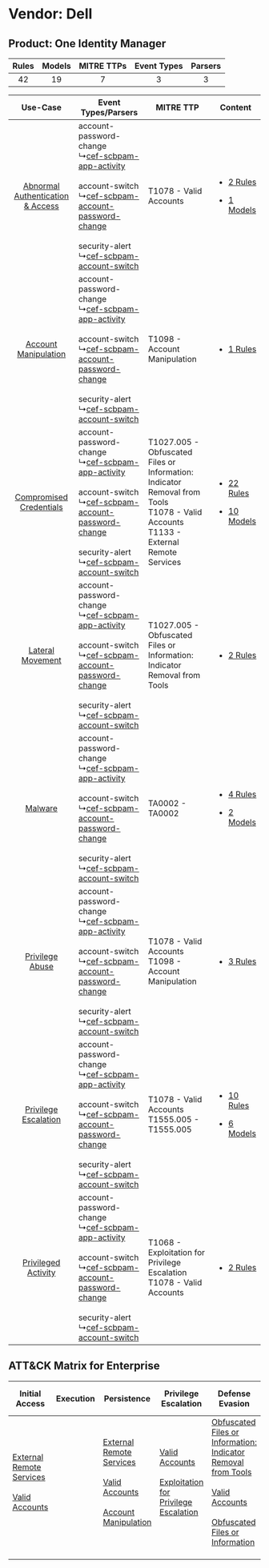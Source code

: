 Vendor: Dell
============
Product: One Identity Manager
-----------------------------
| Rules | Models | MITRE TTPs | Event Types | Parsers |
|:-----:|:------:|:----------:|:-----------:|:-------:|
|  42   |   19   |     7      |      3      |    3    |

|    Use-Case    | Event Types/Parsers    | MITRE TTP    | Content    |
|:----:| ---- | ---- | ---- |
| [Abnormal Authentication & Access](../../../UseCases/uc_abnormal_authentication_&_access.md) |  account-password-change<br> ↳[cef-scbpam-app-activity](Ps/pC_cefscbpamappactivity.md)<br><br> account-switch<br> ↳[cef-scbpam-account-password-change](Ps/pC_cefscbpamaccountpasswordchange.md)<br><br> security-alert<br> ↳[cef-scbpam-account-switch](Ps/pC_cefscbpamaccountswitch.md)<br> | T1078 - Valid Accounts<br>    | [<ul><li>2 Rules</li></ul><ul><li>1 Models</li></ul>](RM/r_m_dell_one_identity_manager_Abnormal_Authentication_&_Access.md) |
|    [Account Manipulation](../../../UseCases/uc_account_manipulation.md)    |  account-password-change<br> ↳[cef-scbpam-app-activity](Ps/pC_cefscbpamappactivity.md)<br><br> account-switch<br> ↳[cef-scbpam-account-password-change](Ps/pC_cefscbpamaccountpasswordchange.md)<br><br> security-alert<br> ↳[cef-scbpam-account-switch](Ps/pC_cefscbpamaccountswitch.md)<br> | T1098 - Account Manipulation<br>    | [<ul><li>1 Rules</li></ul>](RM/r_m_dell_one_identity_manager_Account_Manipulation.md)    |
|          [Compromised Credentials](../../../UseCases/uc_compromised_credentials.md)          |  account-password-change<br> ↳[cef-scbpam-app-activity](Ps/pC_cefscbpamappactivity.md)<br><br> account-switch<br> ↳[cef-scbpam-account-password-change](Ps/pC_cefscbpamaccountpasswordchange.md)<br><br> security-alert<br> ↳[cef-scbpam-account-switch](Ps/pC_cefscbpamaccountswitch.md)<br> | T1027.005 - Obfuscated Files or Information: Indicator Removal from Tools<br>T1078 - Valid Accounts<br>T1133 - External Remote Services<br> | [<ul><li>22 Rules</li></ul><ul><li>10 Models</li></ul>](RM/r_m_dell_one_identity_manager_Compromised_Credentials.md)        |
|    [Lateral Movement](../../../UseCases/uc_lateral_movement.md)    |  account-password-change<br> ↳[cef-scbpam-app-activity](Ps/pC_cefscbpamappactivity.md)<br><br> account-switch<br> ↳[cef-scbpam-account-password-change](Ps/pC_cefscbpamaccountpasswordchange.md)<br><br> security-alert<br> ↳[cef-scbpam-account-switch](Ps/pC_cefscbpamaccountswitch.md)<br> | T1027.005 - Obfuscated Files or Information: Indicator Removal from Tools<br>    | [<ul><li>2 Rules</li></ul>](RM/r_m_dell_one_identity_manager_Lateral_Movement.md)    |
|    [Malware](../../../UseCases/uc_malware.md)    |  account-password-change<br> ↳[cef-scbpam-app-activity](Ps/pC_cefscbpamappactivity.md)<br><br> account-switch<br> ↳[cef-scbpam-account-password-change](Ps/pC_cefscbpamaccountpasswordchange.md)<br><br> security-alert<br> ↳[cef-scbpam-account-switch](Ps/pC_cefscbpamaccountswitch.md)<br> | TA0002 - TA0002<br>    | [<ul><li>4 Rules</li></ul><ul><li>2 Models</li></ul>](RM/r_m_dell_one_identity_manager_Malware.md)    |
|    [Privilege Abuse](../../../UseCases/uc_privilege_abuse.md)    |  account-password-change<br> ↳[cef-scbpam-app-activity](Ps/pC_cefscbpamappactivity.md)<br><br> account-switch<br> ↳[cef-scbpam-account-password-change](Ps/pC_cefscbpamaccountpasswordchange.md)<br><br> security-alert<br> ↳[cef-scbpam-account-switch](Ps/pC_cefscbpamaccountswitch.md)<br> | T1078 - Valid Accounts<br>T1098 - Account Manipulation<br>    | [<ul><li>3 Rules</li></ul>](RM/r_m_dell_one_identity_manager_Privilege_Abuse.md)    |
|    [Privilege Escalation](../../../UseCases/uc_privilege_escalation.md)    |  account-password-change<br> ↳[cef-scbpam-app-activity](Ps/pC_cefscbpamappactivity.md)<br><br> account-switch<br> ↳[cef-scbpam-account-password-change](Ps/pC_cefscbpamaccountpasswordchange.md)<br><br> security-alert<br> ↳[cef-scbpam-account-switch](Ps/pC_cefscbpamaccountswitch.md)<br> | T1078 - Valid Accounts<br>T1555.005 - T1555.005<br>    | [<ul><li>10 Rules</li></ul><ul><li>6 Models</li></ul>](RM/r_m_dell_one_identity_manager_Privilege_Escalation.md)    |
|    [Privileged Activity](../../../UseCases/uc_privileged_activity.md)    |  account-password-change<br> ↳[cef-scbpam-app-activity](Ps/pC_cefscbpamappactivity.md)<br><br> account-switch<br> ↳[cef-scbpam-account-password-change](Ps/pC_cefscbpamaccountpasswordchange.md)<br><br> security-alert<br> ↳[cef-scbpam-account-switch](Ps/pC_cefscbpamaccountswitch.md)<br> | T1068 - Exploitation for Privilege Escalation<br>T1078 - Valid Accounts<br>    | [<ul><li>2 Rules</li></ul>](RM/r_m_dell_one_identity_manager_Privileged_Activity.md)    |

ATT&CK Matrix for Enterprise
----------------------------
| Initial Access                                                                                                                                   | Execution | Persistence                                                                                                                                                                                                               | Privilege Escalation                                                                                                                                          | Defense Evasion                                                                                                                                                                                                                                                               | Credential Access                                                                     | Discovery | Lateral Movement | Collection | Command and Control | Exfiltration | Impact |
| ------------------------------------------------------------------------------------------------------------------------------------------------ | --------- | ------------------------------------------------------------------------------------------------------------------------------------------------------------------------------------------------------------------------- | ------------------------------------------------------------------------------------------------------------------------------------------------------------- | ----------------------------------------------------------------------------------------------------------------------------------------------------------------------------------------------------------------------------------------------------------------------------- | ------------------------------------------------------------------------------------- | --------- | ---------------- | ---------- | ------------------- | ------------ | ------ |
| [External Remote Services](https://attack.mitre.org/techniques/T1133)<br><br>[Valid Accounts](https://attack.mitre.org/techniques/T1078)<br><br> |           | [External Remote Services](https://attack.mitre.org/techniques/T1133)<br><br>[Valid Accounts](https://attack.mitre.org/techniques/T1078)<br><br>[Account Manipulation](https://attack.mitre.org/techniques/T1098)<br><br> | [Valid Accounts](https://attack.mitre.org/techniques/T1078)<br><br>[Exploitation for Privilege Escalation](https://attack.mitre.org/techniques/T1068)<br><br> | [Obfuscated Files or Information: Indicator Removal from Tools](https://attack.mitre.org/techniques/T1027/005)<br><br>[Valid Accounts](https://attack.mitre.org/techniques/T1078)<br><br>[Obfuscated Files or Information](https://attack.mitre.org/techniques/T1027)<br><br> | [Credentials from Password Stores](https://attack.mitre.org/techniques/T1555)<br><br> |           |                  |            |                     |              |        |